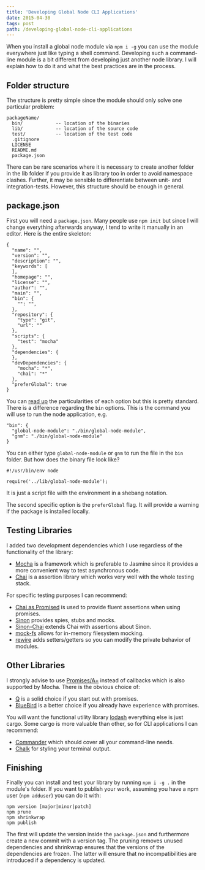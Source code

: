 ```yaml
---
title: 'Developing Global Node CLI Applications'
date: 2015-04-30
tags: post
path: /developing-global-node-cli-applications
---
```


When you install a global node module via `npm i -g` you can use the module everywhere just like typing a shell command. Developing such a command-line module is a bit different from developing just another node library. I will explain how to do it and what the best practices are in the process.

## Folder structure

The structure is pretty simple since the module should only solve one particular problem:

    packageName/
      bin/            -- location of the binaries
      lib/            -- location of the source code
      test/           -- location of the test code
      .gitignore
      LICENSE
      README.md
      package.json

There can be rare scenarios where it is necessary to create another folder in the lib folder if you provide it as library too in order to avoid namespace clashes. Further, it may be sensible to differentiate between unit- and integration-tests. However, this structure should be enough in general.

## package.json

First you will need a `package.json`. Many people use `npm init` but since I will change everything afterwards anyway, I tend to write it manually in an editor. Here is the entire skeleton:

    {
      "name": "",
      "version": "",
      "description": "",
      "keywords": [
      ],
      "homepage": "",
      "license": "",
      "author": "",
      "main": "",
      "bin": {
        "": "",
      },
      "repository": {
        "type": "git",
        "url": ""
      },
      "scripts": {
        "test": "mocha"
      },
      "dependencies": {
      },
      "devDependencies": {
        "mocha": "*",
        "chai": "*"
      },
      "preferGlobal": true
    }

You can [read up](https://docs.npmjs.com/files/package.json) the particularities of each option but this is pretty standard. There is a difference regarding the `bin` options. This is the command you will use to run the node application, e.g.

    "bin": {
      "global-node-module": "./bin/global-node-module",
      "gnm": "./bin/global-node-module"
    }

You can either type `global-node-module` or `gnm` to run the file in the `bin` folder. But how does the binary file look like?

    #!/usr/bin/env node

    require('../lib/global-node-module');

It is just a script file with the environment in a shebang notation.

The second specific option is the `preferGlobal` flag. It will provide a warning if the package is installed locally.

## Testing Libraries

I added two development dependencies which I use regardless of the functionality of the library:

- [Mocha](http://mochajs.org/) is a framework which is preferable to Jasmine since it provides a more convenient way to test asynchronous code.
- [Chai](http://chaijs.com/) is a assertion library which works very well with the whole testing stack.

For specific testing purposes I can recommend:

- [Chai as Promised](https://github.com/domenic/chai-as-promised/) is used to provide fluent assertions when using promises.
- [Sinon](http://sinonjs.org/) provides spies, stubs and mocks.
- [Sinon-Chai](https://github.com/domenic/sinon-chai) extends Chai with assertions about Sinon.
- [mock-fs](https://github.com/tschaub/mock-fs) allows for in-memory filesystem mocking.
- [rewire](https://github.com/jhnns/rewire) adds setters/getters so you can modify the private behavior of modules.

## Other Libraries

I strongly advise to use [Promises/A+](https://promisesaplus.com/) instead of callbacks which is also supported by Mocha. There is the obvious choice of:

- [Q](https://github.com/kriskowal/q) is a solid choice if you start out with promises.
- [BlueBird](https://github.com/petkaantonov/bluebird) is a better choice if you already have experience with promises.

You will want the functional utility library [lodash](https://lodash.com/) everything else is just cargo. Some cargo is more valuable than other, so for CLI applications I can recommend:

- [Commander](https://github.com/tj/commander.js) which should cover all your command-line needs.
- [Chalk](https://github.com/sindresorhus/chalk) for styling your terminal output.

## Finishing

Finally you can install and test your library by running `npm i -g .` in the module's folder. If you want to publish your work, assuming you have a npm user (`npm adduser`) you can do it with:

    npm version [major|minor|patch]
    npm prune
    npm shrinkwrap
    npm publish

The first will update the version inside the `package.json` and furthermore create a new commit with a version tag. The pruning removes unused dependencies and shrinkwrap ensures that the versions of the dependencies are frozen. The latter will ensure that no incompatibilities are introduced if a dependency is updated.
